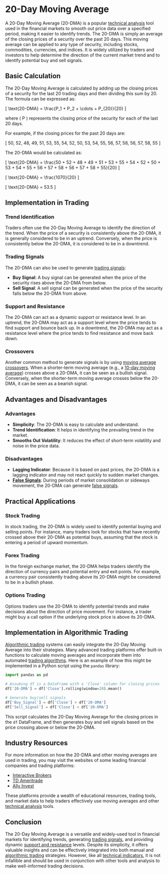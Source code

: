 # 20-Day Moving Average

A 20-Day Moving Average (20-DMA) is a popular [technical analysis](../t/technical_analysis.md) tool used in the financial markets to smooth out price data over a specified period, making it easier to identify trends. The 20-DMA is simply an average of the closing prices of a security over the past 20 days. This moving average can be applied to any type of security, including stocks, commodities, currencies, and indices. It is widely utilized by traders and investors to help determine the direction of the current market trend and to identify potential buy and sell signals.

## Basic Calculation

The 20-Day Moving Average is calculated by adding up the closing prices of a security for the last 20 trading days and then dividing this sum by 20. The formula can be expressed as:

\[ \text{20-DMA} = \frac{P_1 + P_2 + \cdots + P_{20}}{20} \]

where \( P \) represents the closing price of the security for each of the last 20 days.

For example, if the closing prices for the past 20 days are:

\[ 50, 52, 48, 49, 51, 53, 55, 54, 52, 50, 53, 54, 55, 56, 57, 58, 56, 57, 58, 55 \]

The 20-DMA would be calculated as:

\[ \text{20-DMA} = \frac{50 + 52 + 48 + 49 + 51 + 53 + 55 + 54 + 52 + 50 + 53 + 54 + 55 + 56 + 57 + 58 + 56 + 57 + 58 + 55}{20} \]

\[ \text{20-DMA} = \frac{1070}{20} \]

\[ \text{20-DMA} = 53.5 \]

## Implementation in Trading

### Trend Identification

Traders often use the 20-Day Moving Average to identify the direction of the trend. When the price of a security is consistently above the 20-DMA, it is generally considered to be in an uptrend. Conversely, when the price is consistently below the 20-DMA, it is considered to be in a downtrend. 

### Trading Signals

The 20-DMA can also be used to generate [trading signals](../t/trading_signals.md):

- **Buy Signal**: A buy signal can be generated when the price of the security rises above the 20-DMA from below.
- **Sell Signal**: A sell signal can be generated when the price of the security falls below the 20-DMA from above.

### Support and Resistance

The 20-DMA can act as a dynamic support or resistance level. In an uptrend, the 20-DMA may act as a support level where the price tends to find support and bounce back up. In a downtrend, the 20-DMA may act as a resistance level where the price tends to find resistance and move back down.

### Crossovers

Another common method to generate signals is by using [moving average crossovers](../m/moving_average_crossovers.md). When a shorter-term moving average (e.g., a [10-day moving average](../1/10-day_moving_average.md)) crosses above a 20-DMA, it can be seen as a bullish signal. Conversely, when the shorter-term moving average crosses below the 20-DMA, it can be seen as a bearish signal.

## Advantages and Disadvantages

### Advantages

- **Simplicity**: The 20-DMA is easy to calculate and understand.
- **Trend Identification**: It helps in identifying the prevailing trend in the market.
- **Smooths Out Volatility**: It reduces the effect of short-term volatility and noise in the price data.

### Disadvantages

- **Lagging Indicator**: Because it is based on past prices, the 20-DMA is a lagging indicator and may not react quickly to sudden market changes.
- **[False Signals](../f/false_signals_in_trading.md)**: During periods of market consolidation or sideways movement, the 20-DMA can generate [false signals](../f/false_signals_in_trading.md).

## Practical Applications

### Stock Trading

In stock trading, the 20-DMA is widely used to identify potential buying and selling points. For instance, many traders look for stocks that have recently crossed above their 20-DMA as potential buys, assuming that the stock is entering a period of upward momentum.

### Forex Trading

In the foreign exchange market, the 20-DMA helps traders identify the direction of currency pairs and potential entry and exit points. For example, a currency pair consistently trading above its 20-DMA might be considered to be in a bullish phase.

### Options Trading

Options traders use the 20-DMA to identify potential trends and make decisions about the direction of price movement. For instance, a trader might buy a call option if the underlying stock price is above its 20-DMA.

## Implementation in Algorithmic Trading

[Algorithmic trading](../a/algorithmic_trading.md) systems can easily integrate the 20-Day Moving Average into their strategies. Many advanced trading platforms offer built-in functions to calculate moving averages and incorporate them into automated [trading algorithms](../t/trading_algorithms.md). Here is an example of how this might be implemented in a Python script using the `pandas` library:

```python
import pandas as pd

# Assuming df is a DataFrame with a 'Close' column for closing prices
df['20-DMA'] = df['Close'].rolling(window=20).mean()

# Generate buy/sell signals
df['Buy_Signal'] = df['Close'] > df['20-DMA']
df['Sell_Signal'] = df['Close'] < df['20-DMA']
```

This script calculates the 20-Day Moving Average for the closing prices in the `df` DataFrame, and then generates buy and sell signals based on the price crossing above or below the 20-DMA.

## Industry Resources

For more information on how the 20-DMA and other moving averages are used in trading, you may visit the websites of some leading financial companies and trading platforms:

- [Interactive Brokers](https://www.interactivebrokers.com)
- [TD Ameritrade](https://www.tdameritrade.com)
- [Ally Invest](https://www.ally.com/invest/)

These platforms provide a wealth of educational resources, trading tools, and market data to help traders effectively use moving averages and other [technical analysis](../t/technical_analysis.md) tools.

## Conclusion

The 20-Day Moving Average is a versatile and widely-used tool in financial markets for identifying trends, generating [trading signals](../t/trading_signals.md), and providing dynamic [support and resistance](../s/support_and_resistance.md) levels. Despite its simplicity, it offers valuable insights and can be effectively integrated into both manual and [algorithmic trading](../a/algorithmic_trading.md) strategies. However, like all [technical indicators](../t/technical_indicators.md), it is not infallible and should be used in conjunction with other tools and analysis to make well-informed trading decisions.